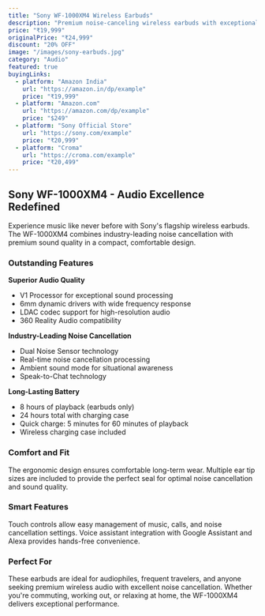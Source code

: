 ```yaml
---
title: "Sony WF-1000XM4 Wireless Earbuds"
description: "Premium noise-canceling wireless earbuds with exceptional sound quality"
price: "₹19,999"
originalPrice: "₹24,999"
discount: "20% OFF"
image: "/images/sony-earbuds.jpg"
category: "Audio"
featured: true
buyingLinks:
  - platform: "Amazon India"
    url: "https://amazon.in/dp/example"
    price: "₹19,999"
  - platform: "Amazon.com"
    url: "https://amazon.com/dp/example"
    price: "$249"
  - platform: "Sony Official Store"
    url: "https://sony.com/example"
    price: "₹20,999"
  - platform: "Croma"
    url: "https://croma.com/example"
    price: "₹20,499"
---
```


## Sony WF-1000XM4 - Audio Excellence Redefined

Experience music like never before with Sony's flagship wireless earbuds. The WF-1000XM4 combines industry-leading noise cancellation with premium sound quality in a compact, comfortable design.

### Outstanding Features

**Superior Audio Quality**
- V1 Processor for exceptional sound processing
- 6mm dynamic drivers with wide frequency response
- LDAC codec support for high-resolution audio
- 360 Reality Audio compatibility

**Industry-Leading Noise Cancellation**
- Dual Noise Sensor technology
- Real-time noise cancellation processing
- Ambient sound mode for situational awareness
- Speak-to-Chat technology

**Long-Lasting Battery**
- 8 hours of playback (earbuds only)
- 24 hours total with charging case
- Quick charge: 5 minutes for 60 minutes of playback
- Wireless charging case included

### Comfort and Fit

The ergonomic design ensures comfortable long-term wear. Multiple ear tip sizes are included to provide the perfect seal for optimal noise cancellation and sound quality.

### Smart Features

Touch controls allow easy management of music, calls, and noise cancellation settings. Voice assistant integration with Google Assistant and Alexa provides hands-free convenience.

### Perfect For

These earbuds are ideal for audiophiles, frequent travelers, and anyone seeking premium wireless audio with excellent noise cancellation. Whether you're commuting, working out, or relaxing at home, the WF-1000XM4 delivers exceptional performance.